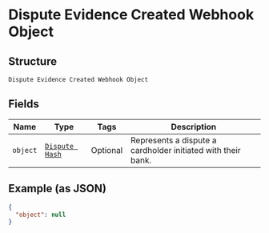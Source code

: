 
# Dispute Evidence Created Webhook Object

## Structure

`Dispute Evidence Created Webhook Object`

## Fields

| Name | Type | Tags | Description |
|  --- | --- | --- | --- |
| `object` | [`Dispute Hash`](../../doc/models/dispute.md) | Optional | Represents a dispute a cardholder initiated with their bank. |

## Example (as JSON)

```json
{
  "object": null
}
```

